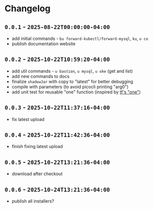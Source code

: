# Changelog

## `0.0.1` - `2025-08-22T00:00:00-04:00`

* add initial commands - `bu forward-kubectl/forward-mysql`, `ku`, `u co`
* publish documentation website

## `0.0.2` - `2025-10-22T10:59:20-04:00`

* add util commands - `u bastion`, `u mysql`, `u oke` (get and list)
* add new commands to docs
* finalize `shadowJar` with copy to "latest" for better debugging
* compile with parameters (to avoid picocli printing "arg0")
* add unit test for reusable "one" function (inspired by [tf's "one"][tf-one])

[tf-one]: https://developer.hashicorp.com/terraform/language/functions/one

## `0.0.3` - `2025-10-22T11:37:16-04:00`

* fix latest upload

## `0.0.4` - `2025-10-22T11:42:36-04:00`

* finish fixing latest upload

## `0.0.5` - `2025-10-22T13:21:36-04:00`

* download after checkout

## `0.0.6` - `2025-10-24T13:21:36-04:00`

* publish all installers?
